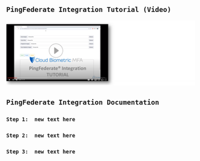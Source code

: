 ## `PingFederate Integration Tutorial (Video)`
[![IMAGE ALT TEXT](https://github.com/openinfer/PrivateIdentity/blob/master/images/PingFederate%20Integration%20PLAY%201.png)](https://youtu.be/pN1wLWwmyV0 "PingFederate Integration Tutorial with Cloud Biometric MFA")

## `PingFederate Integration Documentation`

### `Step 1:  new text here`

### `Step 2:  new text here`

### `Step 3:  new text here`
